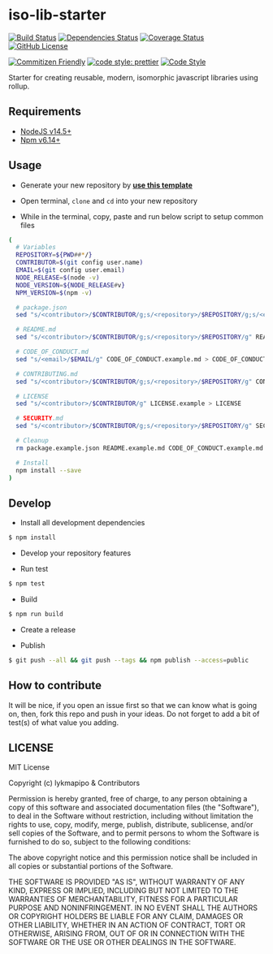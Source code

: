 # iso-lib-starter

[![Build Status](https://app.travis-ci.com/lykmapipo/iso-lib-starter.svg?branch=master)](https://app.travis-ci.com/lykmapipo/iso-lib-starter)
[![Dependencies Status](https://david-dm.org/lykmapipo/iso-lib-starter.svg)](https://david-dm.org/lykmapipo/iso-lib-starter)
[![Coverage Status](https://coveralls.io/repos/github/lykmapipo/iso-lib-starter/badge.svg?branch=master)](https://coveralls.io/github/lykmapipo/iso-lib-starter?branch=master)
[![GitHub License](https://img.shields.io/github/license/lykmapipo/iso-lib-starter)](https://github.com/lykmapipo/iso-lib-starter/blob/master/LICENSE)

[![Commitizen Friendly](https://img.shields.io/badge/commitizen-friendly-brightgreen.svg)](http://commitizen.github.io/cz-cli/)
[![code style: prettier](https://img.shields.io/badge/code_style-prettier-ff69b4.svg)](https://github.com/prettier/prettier)
[![Code Style](https://badgen.net/badge/code%20style/airbnb/ff5a5f?icon=airbnb)](https://github.com/airbnb/javascript)

Starter for creating reusable, modern, isomorphic javascript libraries using rollup.

## Requirements

- [NodeJS v14.5+](https://nodejs.org)
- [Npm v6.14+](https://www.npmjs.com/)

## Usage

- Generate your new repository by **<a href="https://github.com/lykmapipo/iso-lib-starter/generate" target="_blank">use this template</a>**

- Open terminal, `clone` and `cd` into your new repository

- While in the terminal, copy, paste and run below script to setup common files

```sh
(
  # Variables
  REPOSITORY=${PWD##*/}
  CONTRIBUTOR=$(git config user.name)
  EMAIL=$(git config user.email)
  NODE_RELEASE=$(node -v)
  NODE_VERSION=${NODE_RELEASE#v}
  NPM_VERSION=$(npm -v)

  # package.json
  sed "s/<contributor>/$CONTRIBUTOR/g;s/<repository>/$REPOSITORY/g;s/<email>/$EMAIL/g;s/<node_version>/$NODE_VERSION/g;s/<npm_version>/$NPM_VERSION/g" package.example.json > package.json

  # README.md
  sed "s/<contributor>/$CONTRIBUTOR/g;s/<repository>/$REPOSITORY/g" README.example.md > README.md

  # CODE_OF_CONDUCT.md
  sed "s/<email>/$EMAIL/g" CODE_OF_CONDUCT.example.md > CODE_OF_CONDUCT.md

  # CONTRIBUTING.md
  sed "s/<contributor>/$CONTRIBUTOR/g;s/<repository>/$REPOSITORY/g" CONTRIBUTING.example.md > CONTRIBUTING.md

  # LICENSE
  sed "s/<contributor>/$CONTRIBUTOR/g" LICENSE.example > LICENSE

  # SECURITY.md
  sed "s/<contributor>/$CONTRIBUTOR/g;s/<repository>/$REPOSITORY/g" SECURITY.example.md > SECURITY.md

  # Cleanup
  rm package.example.json README.example.md CODE_OF_CONDUCT.example.md CONTRIBUTING.example.md LICENSE.example SECURITY.example.md

  # Install
  npm install --save
)
```

## Develop

- Install all development dependencies

```sh
$ npm install
```

- Develop your repository features

- Run test

```sh
$ npm test
```

- Build

```sh
$ npm run build
```

- Create a release

- Publish

```sh
$ git push --all && git push --tags && npm publish --access=public
```

## How to contribute

It will be nice, if you open an issue first so that we can know what is going on, then, fork this repo and push in your ideas. Do not forget to add a bit of test(s) of what value you adding.

## LICENSE

MIT License

Copyright (c) lykmapipo & Contributors

Permission is hereby granted, free of charge, to any person obtaining a copy of this software and associated documentation files (the "Software"), to deal in the Software without restriction, including without limitation the rights to use, copy, modify, merge, publish, distribute, sublicense, and/or sell copies of the Software, and to permit persons to whom the Software is furnished to do so, subject to the following conditions:

The above copyright notice and this permission notice shall be included in all copies or substantial portions of the Software.

THE SOFTWARE IS PROVIDED "AS IS", WITHOUT WARRANTY OF ANY KIND, EXPRESS OR IMPLIED, INCLUDING BUT NOT LIMITED TO THE WARRANTIES OF MERCHANTABILITY, FITNESS FOR A PARTICULAR PURPOSE AND NONINFRINGEMENT. IN NO EVENT SHALL THE AUTHORS OR COPYRIGHT HOLDERS BE LIABLE FOR ANY CLAIM, DAMAGES OR OTHER LIABILITY, WHETHER IN AN ACTION OF CONTRACT, TORT OR OTHERWISE, ARISING FROM, OUT OF OR IN CONNECTION WITH THE SOFTWARE OR THE USE OR OTHER DEALINGS IN THE SOFTWARE.
